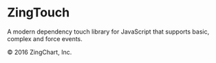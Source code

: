 ZingTouch
=========

A modern dependency touch library for JavaScript that supports basic, complex and force events.


&copy; 2016 ZingChart, Inc. 